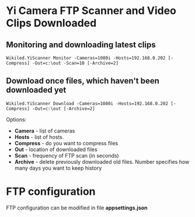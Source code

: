 # Yi Camera FTP Scanner and Video Clips Downloaded


## Monitoring and downloading latest clips

```
Wikiled.YiScanner Monitor -Cameras=1080i -Hosts=192.168.0.202 [-Compress] -Out=c:\out -Scan=10 [-Archive=2]
```

## Download once files, which haven't been downloaded yet

```
Wikiled.YiScanner Download -Cameras=1080i -Hosts=192.168.0.202 [-Compress] -Out=c:\out [-Archive=2]
```

Options:
- **Camera** - list of cameras
- **Hosts** - list of hosts. 
- **Compress** - do you want to compress files
- **Out** - location of downloaded files
- **Scan** - frequency of FTP scan (in seconds)
- **Archive** - delete previously downloaded old files. Number specifies how many days you want to keep history


# FTP configuration 
FTP configuration can be modified in file **appsettings.json**